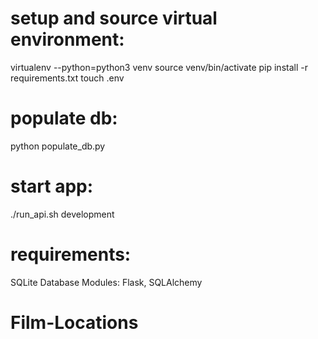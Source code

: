# setup and source virtual environment:
virtualenv --python=python3 venv
source venv/bin/activate
pip install -r requirements.txt
touch .env

# populate db:
python populate_db.py

# start app:
./run_api.sh development

# requirements:
SQLite Database
Modules: Flask, SQLAlchemy 

# Film-Locations
